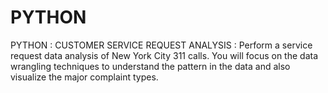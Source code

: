 # PYTHON
PYTHON : CUSTOMER SERVICE REQUEST ANALYSIS : 
Perform a service request data analysis of New York City 311 calls. You will focus on the data wrangling techniques to understand the pattern in the data and also visualize the major complaint types. 
